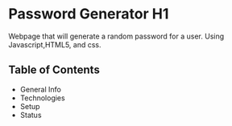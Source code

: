 # Password Generator H1
Webpage that will generate a random password for a user. Using Javascript,HTML5, and css.
## Table of Contents
- General Info
- Technologies
- Setup
- Status